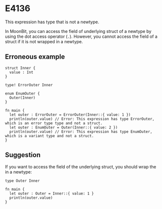 # E4136

This expression has type that is not a newtype.

In MoonBit, you can access the field of underlying struct of a newtype by using
the dot access operator (`.`). However, you cannot access the field of a struct
if it is not wrapped in a newtype.

## Erroneous example

```moonbit
struct Inner {
  value : Int
}

type! ErrorOuter Inner

enum EnumOuter {
  Outer(Inner)
}

fn main {
  let outer : ErrorOuter = ErrorOuter(Inner::{ value: 1 })
  println(outer.value) // Error: This expression has type ErrorOuter, which is an error type type and not a struct.
  let outer : EnumOuter = Outer(Inner::{ value: 2 })
  println(outer.value) // Error: This expression has type EnumOuter, which is a variant type and not a struct.
}
```

## Suggestion

If you want to access the field of the underlying struct, you should wrap the
in a newtype:

```moonbit
type Outer Inner

fn main {
  let outer : Outer = Inner::{ value: 1 }
  println(outer.value)
}
```
